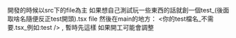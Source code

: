 ﻿開發的時候以src下的file為主
如果想自己測試玩一些東西的話就創一個test_(後面取啥名隨便反正test開頭).tsx file
然後在main的地方：
<StrictMode>
    <你的test檔名_不需要.tsx_例如:test />
  </StrictMode>,
  暫時先這樣 如果開工可能會調整